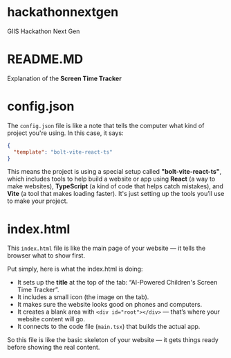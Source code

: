 # hackathonnextgen
GIIS Hackathon Next Gen

# README.MD
Explanation of the **Screen Time Tracker**

# config.json
The `config.json` file is like a note that tells the computer what kind of project you're using. In this case, it says:

```json
{
  "template": "bolt-vite-react-ts"
}
```

This means the project is using a special setup called **"bolt-vite-react-ts"**, which includes tools to help build a website or app using **React** (a way to make websites), **TypeScript** (a kind of code that helps catch mistakes), and **Vite** (a tool that makes loading faster). It's just setting up the tools you’ll use to make your project.

# index.html
This `index.html` file is like the main page of your website — it tells the browser what to show first.

Put simply, here is what the index.html is doing:

* It sets up the **title** at the top of the tab: “AI-Powered Children's Screen Time Tracker”.
* It includes a small icon (the image on the tab).
* It makes sure the website looks good on phones and computers.
* It creates a blank area with `<div id="root"></div>` — that’s where your website content will go.
* It connects to the code file (`main.tsx`) that builds the actual app.

So this file is like the basic skeleton of your website — it gets things ready before showing the real content.
